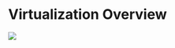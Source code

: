 # Virtualization Overview

![](https://github.com/JonmarCorpuz/SecondBrain/blob/main/Assets/Screenshot%202024-10-29%20181015.png)

